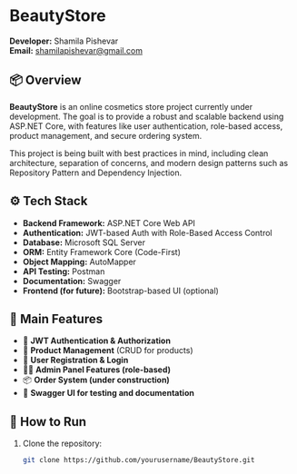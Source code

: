 # BeautyStore

**Developer:** Shamila Pishevar  
**Email:** shamilapishevar@gmail.com  

## 📦 Overview

**BeautyStore** is an online cosmetics store project currently under development. The goal is to provide a robust and scalable backend using ASP.NET Core, with features like user authentication, role-based access, product management, and secure ordering system.

This project is being built with best practices in mind, including clean architecture, separation of concerns, and modern design patterns such as Repository Pattern and Dependency Injection.

## ⚙️ Tech Stack

- **Backend Framework:** ASP.NET Core Web API  
- **Authentication:** JWT-based Auth with Role-Based Access Control  
- **Database:** Microsoft SQL Server  
- **ORM:** Entity Framework Core (Code-First)  
- **Object Mapping:** AutoMapper  
- **API Testing:** Postman  
- **Documentation:** Swagger  
- **Frontend (for future):** Bootstrap-based UI (optional)

## 🧩 Main Features

- 🔐 **JWT Authentication & Authorization**  
- 🛒 **Product Management** (CRUD for products)  
- 👤 **User Registration & Login**  
- 🧑‍💼 **Admin Panel Features (role-based)**  
- 📦 **Order System (under construction)**  
- 🧪 **Swagger UI for testing and documentation**

## 🚀 How to Run

1. Clone the repository:
   ```bash
   git clone https://github.com/yourusername/BeautyStore.git
